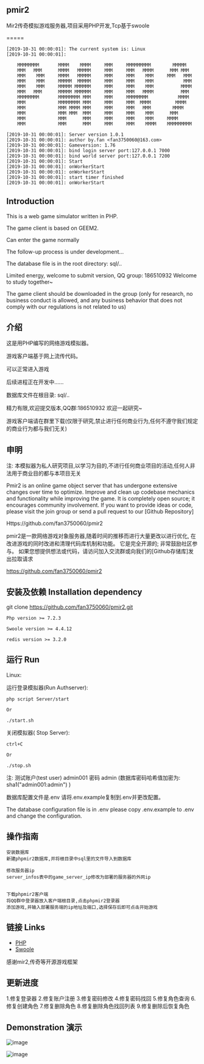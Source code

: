 ## pmir2

Mir2传奇模拟游戏服务器,项目采用PHP开发,Tcp基于swoole

=====

~~~
[2019-10-31 00:00:01]: The current system is: Linux
[2019-10-31 00:00:01]: 

    MMMMMMMM       MMMM    MMMM     MMM     MMMMMMMMM        MMMMM
    MMM   MMM      MMMM   MMMMM     MMM     MMM   MMMM      MMM MMM
    MMM    MMM     MMMM   MMMMM     MMM     MMM    MMM     MMM   MMM
    MMM    MMM     MMMMM  MMMMM     MMM     MMM    MMM           MMM
    MMM    MMM     MMMMM MMMMMM     MMM     MMM    MMM          MMMM
    MMM   MMM      MMMMM MMMMMM     MMM     MMM   MMMM          MMM
    MMMMMMMM       MMMMMMMM MMM     MMM     MMMMMMMM           MMMM
    MMM            MMMMMMMM MMM     MMM     MMM  MMMM         MMMM
    MMM            MMM MMMM MMM     MMM     MMM   MMM        MMMM
    MMM            MMM MMM  MMM     MMM     MMM    MMM      MMM
    MMM            MMM      MMM     MMM     MMM    MMM     MMMM
    MMM            MMM      MMM     MMM     MMM    MMMM    MMMMMMMMM
        
[2019-10-31 00:00:01]: Server version 1.0.1
[2019-10-31 00:00:01]: author by.fan <fan3750060@163.com>
[2019-10-31 00:00:01]: Gameversion: 1.76
[2019-10-31 00:00:01]: bind login server port:127.0.0.1 7000
[2019-10-31 00:00:01]: bind world server port:127.0.0.1 7200
[2019-10-31 00:00:01]: Start
[2019-10-31 00:00:01]: onWorkerStart
[2019-10-31 00:00:01]: onWorkerStart
[2019-10-31 00:00:01]: start timer finished
[2019-10-31 00:00:01]: onWorkerStart

~~~

## Introduction
This is a web game simulator written in PHP.

The game client is based on GEEM2.

Can enter the game normally

The follow-up process is under development...

The database file is in the root directory: sql/..

Limited energy, welcome to submit version, QQ group: 186510932 Welcome to study together~

The game client should be downloaded in the group (only for research, no business conduct is allowed, and any business behavior that does not comply with our regulations is not related to us)

## 介绍
这是用PHP编写的网络游戏模拟器。

游戏客户端基于网上流传代码。

可以正常进入游戏

后续进程正在开发中......

数据库文件在根目录: sql/..

精力有限,欢迎提交版本,QQ群:186510932 欢迎一起研究~

游戏客户端请在群里下载(仅限于研究,禁止进行任何商业行为,任何不遵守我们规定的商业行为都与我们无关)


## 申明
注: 本模拟器为私人研究项目,以学习为目的,不进行任何商业项目的活动,任何人非法用于商业目的都与本项目无关

Pmir2 is an online game object server that has undergone extensive changes over time to optimize.
Improve and clean up codebase mechanics and functionality while improving the game.
It is completely open source; it encourages community involvement.
If you want to provide ideas or code, please visit the join group or send a pull request to our [Github Repository]

Https://github.com/fan3750060/pmir2

pmir2是一款网络游戏对象服务器,随着时间的推移而进行大量更改以进行优化,
在改进游戏的同时改进和清理代码库机制和功能。
它是完全开源的; 非常鼓励社区参与。
如果您想提供想法或代码，请访问加入交流群或向我们的[Github存储库]发出拉取请求

https://github.com/fan3750060/pmir2

## 安装及依赖 Installation dependency

git clone https://github.com/fan3750060/pmir2.git

    Php version >= 7.2.3

    Swoole version >= 4.4.12

    redis version >= 3.2.0

## 运行 Run
Linux:

运行登录模拟器(Run Authserver): 

    php script Server/start

    Or

    ./start.sh

关闭模拟器( Stop Server): 

    ctrl+C 

    Or

    ./stop.sh 


注: 测试账户(test user) admin001 密码 admin  (数据库密码哈希值加密为: sha1("admin001:admin") )

  数据库配置文件是.env
  请将.env.example复制到.env并更改配置。

  The database configuration file is in .env
  please copy .env.example to .env and change the configuration.

## 操作指南
    安装数据库
    新建phpmir2数据库,并将根目录中sql里的文件导入到数据库

    修改服务器ip
    server_infos表中的game_server_ip修改为部署的服务器的外网ip


    下载phpmir2客户端
    将QQ群中登录器放入客户端根目录,点击phpmir2登录器
    添加游戏,并输入部署服务端的ip地址及端口,选择保存后即可点击开始游戏

## 链接 Links

* [PHP](https://www.php.net/)
* [Swoole](https://www.swoole.com/)

感谢mir2,传奇等开源游戏框架


## 更新进度
  1.修复登录器
  2.修复账户注册
  3.修复密码修改
  4.修复密码找回
  5.修复角色查询
  6.修复创建角色
  7.修复删除角色
  8.修复删除角色找回列表
  9.修复删除后恢复角色

## Demonstration 演示

![image](https://doutuquan.oss-cn-hangzhou.aliyuncs.com/11.png)

![image](https://doutuquan.oss-cn-hangzhou.aliyuncs.com/22.png)







  



